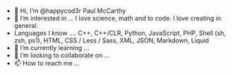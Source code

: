 - 👋 Hi, I’m @happycod3r Paul McCarthy
- 👀 I’m interested in ...
  I love science, math and to code. I love creating in general.
- Languages I know ....
  C++, C++/CLR, Python, JavaScript, PHP, Shell (sh, zsh, ps1), HTML, CSS / Less / Sass, XML, JSON, Markdown, Liquid
- 🌱 I’m currently learning ...
- 💞️ I’m looking to collaborate on ...
- 📫 How to reach me ...

<!---
happycod3r/happycod3r is a ✨ special ✨ repository because its `README.md` (this file) appears on your GitHub profile.
You can click the Preview link to take a look at your changes.
--->
